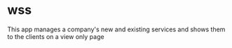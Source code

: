 # wss
 This app manages a company's new and existing services and shows them to the clients on a view only page
